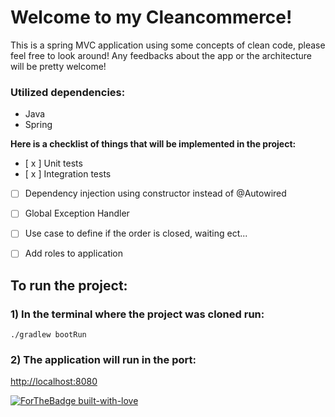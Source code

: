 # **Welcome to my Cleancommerce!**

This is a spring MVC application using some concepts of clean code, please feel free to look around! Any feedbacks about
the app or the architecture will be pretty welcome!

### **Utilized dependencies**:

- Java
- Spring

**Here is a checklist of things that will be implemented in the project:**

- [ x ] Unit tests
- [ x ] Integration tests
- [ ] Dependency injection using constructor instead of @Autowired
- [ ] Global Exception Handler
- [ ] Use case to define if the order is closed, waiting ect...
- [ ] Add roles to application


## **To run the project**:
### 1) In the terminal where the project was cloned run: 
`./gradlew bootRun`

### 2) The application will run in the port:
[http://localhost:8080](http://localhost:8080)

[![ForTheBadge built-with-love](http://ForTheBadge.com/images/badges/built-with-love.svg)](https://github.com/Saul97-arch)


